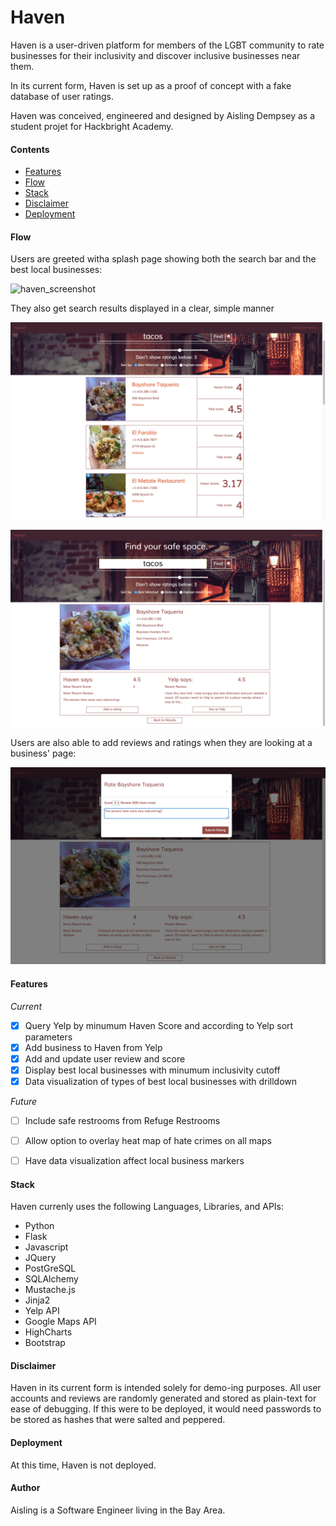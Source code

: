 # Haven

Haven is a user-driven platform for members of the LGBT community to 
rate businesses for their inclusivity and discover inclusive businesses 
near them.

In its current form, Haven is set up as a proof of concept with a fake 
database of user ratings. 

Haven was conceived, engineered and designed by Aisling Dempsey as a 
student projet for Hackbright Academy.

#### Contents
- [Features](#features)
- [Flow](#flow)
- [Stack](#stack)
- [Disclaimer](#disclaimer)
- [Deployment](#deployment)

#### Flow
Users are greeted witha splash page showing both the search bar 
and the best local businesses:

![haven_screenshot](static/images/readme-splash.png)

They also get search results displayed in a clear, simple manner

![haven_screenshot](static/images/readme-query.png)


![haven_screenshot](static/images/readme-business.png)

Users are also able to add reviews and ratings when they are looking at a business' page:

![haven_screenshot](static/images/readme-review.png)


#### Features
*Current*
- [x] Query Yelp by minumum Haven Score and according to Yelp sort parameters
- [x] Add business to Haven from Yelp
- [x] Add and update user review and score
- [x] Display best local businesses with minumum inclusivity cutoff
- [x] Data visualization of types of best local businesses with drilldown

*Future*
- [ ] Include safe restrooms from Refuge Restrooms
- [ ] Allow option to overlay heat map of hate crimes on all maps
- [ ] Have data visualization affect local business markers
 

#### Stack
Haven currenly uses the following Languages, Libraries, and APIs:
-  Python
-  Flask
-  Javascript
-  JQuery
-  PostGreSQL
-  SQLAlchemy
-  Mustache.js
-  Jinja2
-  Yelp API
-  Google Maps API
-  HighCharts
-  Bootstrap

#### Disclaimer
Haven in its current form is intended solely for demo-ing purposes. 
All user accounts and reviews are randomly generated and stored as 
plain-text for ease of debugging. If this were to be deployed, it would 
need passwords to be stored as hashes that were salted and peppered.

#### Deployment
At this time, Haven is not deployed.

#### Author
Aisling is a Software Engineer living in the Bay Area.
